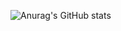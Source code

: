 ![Anurag's GitHub stats](https://github-readme-stats.vercel.app/api?username=suld2495&show_icons=true&theme=radical)

